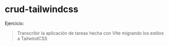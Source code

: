 # crud-tailwindcss
Ejercicio:
> Transcribir la aplicación de tareas hecha con VIte migrando los estilos a TailwindCSS
